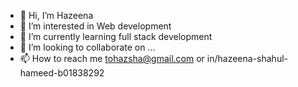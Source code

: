 - 👋 Hi, I’m Hazeena
- 👀 I’m interested in Web development
- 🌱 I’m currently learning full stack development
- 💞️ I’m looking to collaborate on ...
- 📫 How to reach me tohazsha@gmail.com or in/hazeena-shahul-hameed-b01838292


<!---
HazSha28/HazSha28 is a ✨ special ✨ repository because its `README.md` (this file) appears on your GitHub profile.
You can click the Preview link to take a look at your changes.
--->
